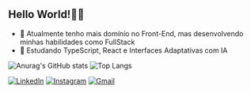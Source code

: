 ## Hello World!🚀🌌

- 🔭 Atualmente tenho mais domínio no Front-End, mas desenvolvendo minhas habilidades como FullStack
- 📖 Estudando TypeScript, React e Interfaces Adaptativas com IA

<!-- GithubStats -->
![Anurag's GitHub stats](https://github-readme-stats.vercel.app/api?username=lucasliraa&show_icons=true&theme=transparent)
![Top Langs](https://github-readme-stats.vercel.app/api/top-langs/?username=lucasliraa&layout=compact&theme=transparent)

<!-- GithubContacts -->
[![LinkedIn](https://img.shields.io/badge/LinkedIn-0077B5?style=for-the-badge&logo=linkedin&logoColor=white)](https://www.linkedin.com/in/lucas-lira-18217532a/)
[![Instagram](https://img.shields.io/badge/Instagram-E4405F?style=for-the-badge&logo=instagram&logoColor=white)](https://www.instagram.com/olusk_/)
[![Gmail](	https://img.shields.io/badge/Gmail-D14836?style=for-the-badge&logo=gmail&logoColor=white)](lucas.palira@gmail.com)
